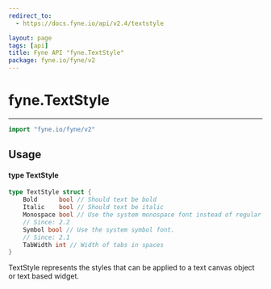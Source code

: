 ```yaml
---
redirect_to:
  - https://docs.fyne.io/api/v2.4/textstyle

layout: page
tags: [api]
title: Fyne API "fyne.TextStyle"
package: fyne.io/fyne/v2
---
```

# fyne.TextStyle
---

```go
import "fyne.io/fyne/v2"
```

## Usage

#### type TextStyle

```go
type TextStyle struct {
	Bold      bool // Should text be bold
	Italic    bool // Should text be italic
	Monospace bool // Use the system monospace font instead of regular
	// Since: 2.2
	Symbol bool // Use the system symbol font.
	// Since: 2.1
	TabWidth int // Width of tabs in spaces
}
```

TextStyle represents the styles that can be applied to a text canvas object or text based widget.
